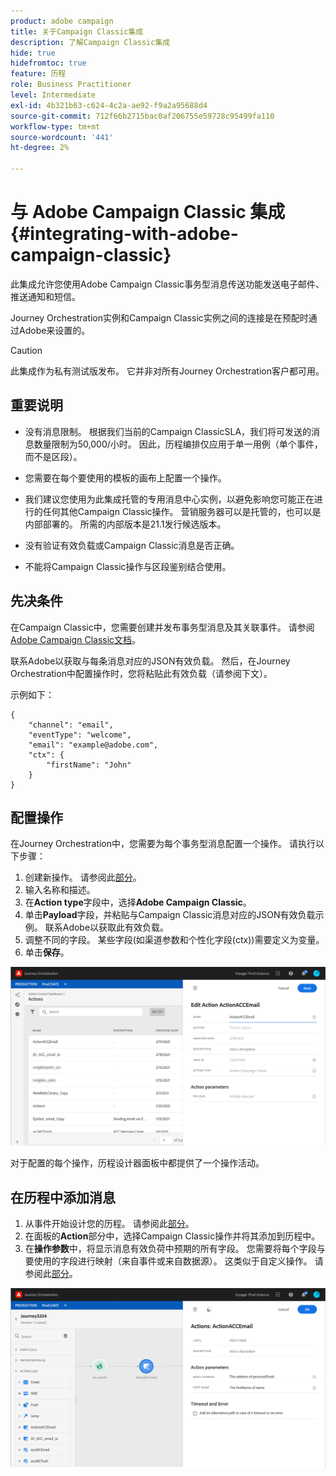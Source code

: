 ```yaml
---
product: adobe campaign
title: 关于Campaign Classic集成
description: 了解Campaign Classic集成
hide: true
hidefromtoc: true
feature: 历程
role: Business Practitioner
level: Intermediate
exl-id: 4b321b63-c624-4c2a-ae92-f9a2a95688d4
source-git-commit: 712f66b2715bac0af206755e59728c95499fa110
workflow-type: tm+mt
source-wordcount: '441'
ht-degree: 2%

---
```


# 与 Adobe Campaign Classic 集成 {#integrating-with-adobe-campaign-classic}

此集成允许您使用Adobe Campaign Classic事务型消息传送功能发送电子邮件、推送通知和短信。

Journey Orchestration实例和Campaign Classic实例之间的连接是在预配时通过Adobe来设置的。

>[!CAUTION]
>
> 此集成作为私有测试版发布。 它并非对所有Journey Orchestration客户都可用。

## 重要说明

* 没有消息限制。 根据我们当前的Campaign ClassicSLA，我们将可发送的消息数量限制为50,000/小时。 因此，历程编排仅应用于单一用例（单个事件，而不是区段）。

* 您需要在每个要使用的模板的画布上配置一个操作。

* 我们建议您使用为此集成托管的专用消息中心实例，以避免影响您可能正在进行的任何其他Campaign Classic操作。 营销服务器可以是托管的，也可以是内部部署的。 所需的内部版本是21.1发行候选版本。

* 没有验证有效负载或Campaign Classic消息是否正确。

* 不能将Campaign Classic操作与区段鉴别结合使用。

## 先决条件

在Campaign Classic中，您需要创建并发布事务型消息及其关联事件。 请参阅[Adobe Campaign Classic文档](https://experienceleague.adobe.com/docs/campaign-classic/using/transactional-messaging/introduction/about-transactional-messaging.html#transactional-messaging)。

联系Adobe以获取与每条消息对应的JSON有效负载。 然后，在Journey Orchestration中配置操作时，您将粘贴此有效负载（请参阅下文）。

示例如下：

```
{
    "channel": "email",
    "eventType": "welcome",
    "email": "example@adobe.com",
    "ctx": {
        "firstName": "John"
    }
}
```

## 配置操作

在Journey Orchestration中，您需要为每个事务型消息配置一个操作。 请执行以下步骤：

1. 创建新操作。 请参阅此[部分](../action/action.md)。
1. 输入名称和描述。
1. 在&#x200B;**Action type**&#x200B;字段中，选择&#x200B;**Adobe Campaign Classic**。
1. 单击&#x200B;**Payload**&#x200B;字段，并粘贴与Campaign Classic消息对应的JSON有效负载示例。 联系Adobe以获取此有效负载。
1. 调整不同的字段。 某些字段(如渠道参数和个性化字段(ctx))需要定义为变量。
1. 单击&#x200B;**保存**。

![](../assets/accintegration1.png)

对于配置的每个操作，历程设计器面板中都提供了一个操作活动。

## 在历程中添加消息

1. 从事件开始设计您的历程。 请参阅此[部分](../building-journeys/journey.md)。
1. 在面板的&#x200B;**Action**&#x200B;部分中，选择Campaign Classic操作并将其添加到历程中。
1. 在&#x200B;**操作参数**&#x200B;中，将显示消息有效负荷中预期的所有字段。 您需要将每个字段与要使用的字段进行映射（来自事件或来自数据源）。 这类似于自定义操作。 请参阅此[部分](../building-journeys/using-custom-actions.md)。

![](../assets/accintegration2.png)
